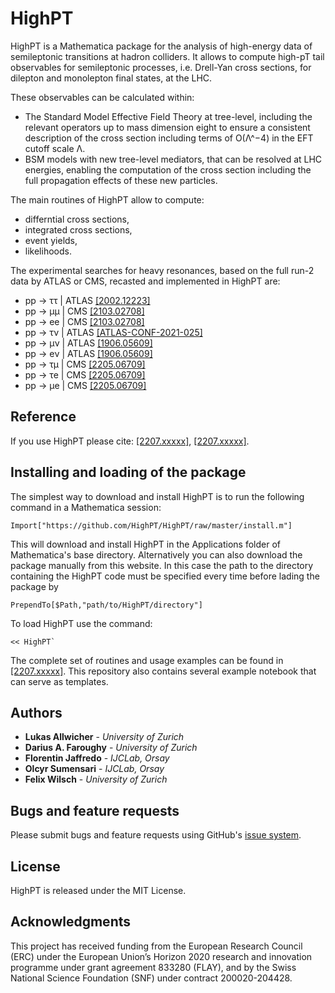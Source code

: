 # HighPT

HighPT is a Mathematica package for the analysis of high-energy data of semileptonic transitions at hadron colliders. It allows to compute high-pT tail observables for semileptonic processes, i.e. Drell-Yan cross sections, for dilepton and monolepton final states, at the LHC. 

These observables can be calculated within:
* The Standard Model Effective Field Theory at tree-level, including the relevant operators up to mass dimension eight to ensure a consistent description of the cross section including terms of O(Λ^−4) in the EFT cutoff scale Λ.
* BSM models with new tree-level mediators, that can be resolved at LHC energies, enabling the computation of the cross section including the full propagation effects of these new particles.

The main routines of HighPT allow to compute:
* differntial cross sections,
* integrated cross sections,
* event yields,
* likelihoods.

The experimental searches for heavy resonances, based on the full run-2 data by ATLAS or CMS, recasted and implemented in HighPT are:
* pp → ττ | ATLAS [\[2002.12223\]](http://arxiv.org/abs/2002.12223)
* pp → μμ | CMS [\[2103.02708\]](http://arxiv.org/abs/2103.02708)
* pp → ee | CMS [\[2103.02708\]](http://arxiv.org/abs/2103.02708)
* pp → τν | ATLAS [\[ATLAS-CONF-2021-025\]](https://cds.cern.ch/record/2773301/)
* pp → μν | ATLAS [\[1906.05609\]](http://arxiv.org/abs/1906.05609)
* pp → eν | ATLAS [\[1906.05609\]](http://arxiv.org/abs/1906.05609)
* pp → τμ | CMS [\[2205.06709\]](http://arxiv.org/abs/2205.06709)
* pp → τe | CMS [\[2205.06709\]](http://arxiv.org/abs/2205.06709)
* pp → μe | CMS [\[2205.06709\]](http://arxiv.org/abs/2205.06709)

## Reference

If you use HighPT please cite: [\[2207.xxxxx\]](https://arxiv.org/abs/2207.xxxxx), [\[2207.xxxxx\]](https://arxiv.org/abs/2207.xxxxx).

## Installing and loading of the package

The simplest way to download and install HighPT is to run the following command in a Mathematica session:

```
Import["https://github.com/HighPT/HighPT/raw/master/install.m"]
```

This will download and install HighPT in the Applications folder of Mathematica's base directory. 
Alternatively you can also download the package manually from this website. In this case the path to the directory containing the HighPT code must be specified every time before lading the package by
```
PrependTo[$Path,"path/to/HighPT/directory"]
```

To load HighPT use the command:

```
<< HighPT`
```

The complete set of routines and usage examples can be found in [\[2207.xxxxx\]](https://arxiv.org/abs/2207.xxxxx). This repository also contains several example notebook that can serve as templates.

## Authors

* **Lukas Allwicher** - *University of Zurich*
* **Darius A. Faroughy** - *University of Zurich*
* **Florentin Jaffredo** - *IJCLab, Orsay*
* **Olcyr Sumensari** - *IJCLab, Orsay*
* **Felix Wilsch** - *University of Zurich*

## Bugs and feature requests

Please submit bugs and feature requests using GitHub's [issue system](https://github.com/HighPT/HighPT/issues).

## License

HighPT is released under the MIT License.


## Acknowledgments

This project has received funding from the European Research Council (ERC) under the European Union’s Horizon 2020 research and innovation programme under grant agreement 833280 (FLAY), and by the Swiss National Science Foundation (SNF) under contract 200020-204428.
